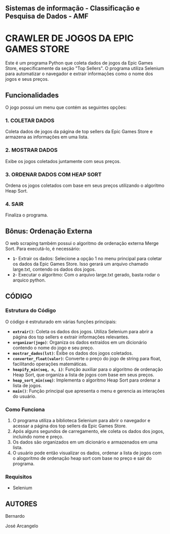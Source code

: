 ## Sistemas de informação - Classificação e Pesquisa de Dados - AMF

# CRAWLER DE JOGOS DA EPIC GAMES STORE

Este é um programa Python que coleta dados de jogos da Epic Games Store, especificamente da seção "Top Sellers". O programa utiliza Selenium para automatizar o navegador e extrair informações como o nome dos jogos e seus preços.

## Funcionalidades

O jogo possui um menu que contém as seguintes opções:

### 1. COLETAR DADOS
Coleta dados de jogos da página de top sellers da Epic Games Store e armazena as informações em uma lista.

### 2. MOSTRAR DADOS
Exibe os jogos coletados juntamente com seus preços.

### 3. ORDENAR DADOS COM HEAP SORT
Ordena os jogos coletados com base em seus preços utilizando o algoritmo Heap Sort.

### 4. SAIR
Finaliza o programa.

## Bônus: Ordenação Externa
O web scraping também possui o algoritmo de ordenação externa Merge Sort. Para executá-lo, é necessário:
- **`1`**- Extrair os dados: Selecione a opção 1 no menu principal para coletar os dados da Epic Games Store. Isso gerará um arquivo chamado large.txt, contendo os dados dos jogos.
- **`2`**- Executar o algoritmo: Com o arquivo large.txt gerado, basta rodar o arquico python.

  
## CÓDIGO

### Estrutura do Código

O código é estruturado em várias funções principais:

- **`extrair()`**: Coleta os dados dos jogos. Utiliza Selenium para abrir a página dos top sellers e extrair informações relevantes.
- **`organizar(jogo)`**: Organiza os dados extraídos em um dicionário contendo o nome do jogo e seu preço.
- **`mostrar_dados(lst)`**: Exibe os dados dos jogos coletados.
- **`converter_float(valor)`**: Converte o preço do jogo de string para float, facilitando operações matemáticas.
- **`heapify_min(seq, n, i)`**: Função auxiliar para o algoritmo de ordenação Heap Sort, que organiza a lista de jogos com base em seus preços.
- **`heap_sort_min(seq)`**: Implementa o algoritmo Heap Sort para ordenar a lista de jogos.
- **`main()`**: Função principal que apresenta o menu e gerencia as interações do usuário.

### Como Funciona

1. O programa utiliza a biblioteca Selenium para abrir o navegador e acessar a página dos top sellers da Epic Games Store.
2. Após alguns segundos de carregamento, ele coleta os dados dos jogos, incluindo nome e preço.
3. Os dados são organizados em um dicionário e armazenados em uma lista.
4. O usuário pode então visualizar os dados, ordenar a lista de jogos com o alogoritmo de ordenação heap sort com base no preço e sair do programa.

### Requisitos
- Selenium

## AUTORES
Bernardo

José Arcangelo

